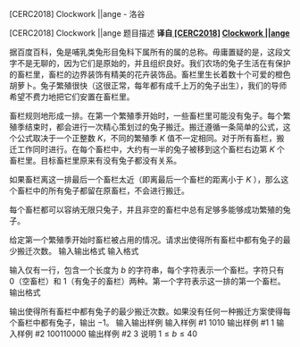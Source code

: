 



[CERC2018] Clockwork ||ange - 洛谷














[CERC2018] Clockwork ||ange
题目描述
**译自[ [CERC2018]](https://contest.felk.cvut.cz/18cerc/) [Clockwork ||ange](https://contest.felk.cvut.cz/18cerc/solved/clockwork.pdf)**

据百度百科，兔是哺乳类兔形目兔科下属所有的属的总称。毋庸置疑的是，这段文字不是无聊的，因为它们是原始的，并且组织良好。我们农场的兔子生活在有保护的畜栏里，畜栏的边界装饰有精美的花卉装饰品。畜栏里生长着数十个可爱的橙色胡萝卜。兔子繁殖很快（这很正常，每年都有成千上万的兔子出生），我们的导师希望不费力地把它们安置在畜栏里。

畜栏规则地形成一排。在第一个繁殖季开始时，一些畜栏里可能没有兔子。每个繁殖季结束时，都会进行一次精心策划过的兔子搬迁。搬迁遵循一条简单的公式，这个公式取决于一个正整数 $K$，不同的繁殖季 $K$ 值不一定相同。对于所有畜栏，搬迁工作同时进行。在每个畜栏中，大约有一半的兔子被移到这个畜栏右边第 $K$ 个畜栏里。目标畜栏里原来有没有兔子都没有关系。

如果畜栏离这一排最后一个畜栏太近（即离最后一个畜栏的距离小于 $K$ ），那么这个畜栏中的所有兔子都留在原畜栏，不会进行搬迁。

每个畜栏都可以容纳无限只兔子，并且非空的畜栏中总有足够多能够成功繁殖的兔子。

给定第一个繁殖季开始时畜栏被占用的情况。请求出使得所有畜栏中都有兔子的最少搬迁次数。
输入输出格式
输入格式

输入仅有一行，包含一个长度为 $b$ 的字符串，每个字符表示一个畜栏。字符只有 $0$（空畜栏）和 $1$（有兔子的畜栏）两种。第一个字符表示这一排的第一个畜栏。
输出格式

输出使得所有畜栏中都有兔子的最少搬迁次数。如果没有任何一种搬迁方案使得每个畜栏中都有兔子，输出 $-1$。
输入输出样例
输入样例 #1
1010
输出样例 #1
1
输入样例 #2
100110000
输出样例 #2
3
说明
$1≤b≤40$







